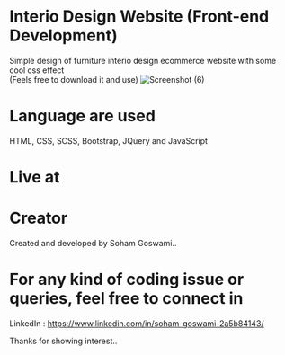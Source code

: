 # Interio Design Website (Front-end Development)
Simple design of furniture interio design ecommerce website with some cool css effect  
(Feels free to download it and use)
![Screenshot (6)](https://github.com/sohamgoswami07/interio-design/assets/65434681/9b0e7bbb-e170-4b7a-b7f8-597bdd758fe6)

# Language are used  
HTML, CSS, SCSS, Bootstrap, JQuery and JavaScript  

# Live at  


# Creator
Created and developed by Soham Goswami..

# For any kind of coding issue or queries, feel free to connect in
LinkedIn : https://www.linkedin.com/in/soham-goswami-2a5b84143/

Thanks for showing interest..
